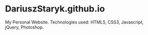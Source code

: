 # DariuszStaryk.github.io
My Personal Website. Technologies used: HTML5, CSS3, Javascript, jQuery, Photoshop.
